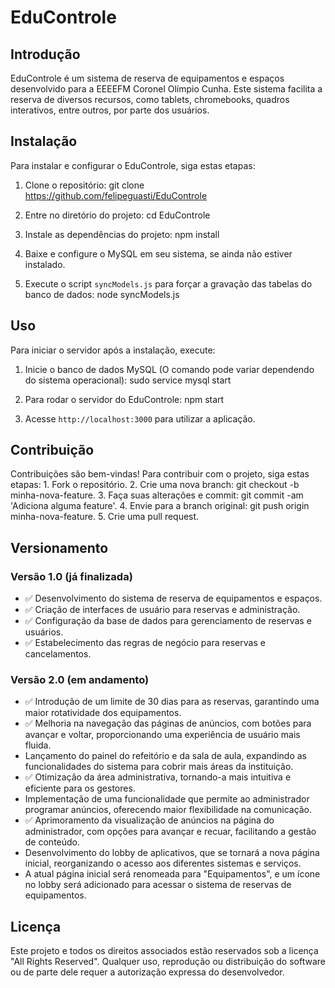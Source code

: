 # EduControle

## Introdução
EduControle é um sistema de reserva de equipamentos e espaços desenvolvido para a EEEEFM Coronel Olímpio Cunha. Este sistema facilita a reserva de diversos recursos, como tablets, chromebooks, quadros interativos, entre outros, por parte dos usuários.

## Instalação

Para instalar e configurar o EduControle, siga estas etapas:

1. Clone o repositório:
   git clone https://github.com/felipeguasti/EduControle

2. Entre no diretório do projeto:
   cd EduControle

3. Instale as dependências do projeto:
   npm install

4. Baixe e configure o MySQL em seu sistema, se ainda não estiver instalado.

5. Execute o script `syncModels.js` para forçar a gravação das tabelas do banco de dados:
   node syncModels.js

## Uso
Para iniciar o servidor após a instalação, execute: 

1. Inicie o banco de dados MySQL (O comando pode variar dependendo do sistema operacional):
   sudo service mysql start

2. Para rodar o servidor do EduControle:
   npm start

3. Acesse `http://localhost:3000` para utilizar a aplicação.

## Contribuição
Contribuições são bem-vindas! Para contribuir com o projeto, siga estas etapas: 1. Fork o repositório. 2. Crie uma nova branch: git checkout -b minha-nova-feature. 3. Faça suas alterações e commit: git commit -am 'Adiciona alguma feature'. 4. Envie para a branch original: git push origin minha-nova-feature. 5. Crie uma pull request.

## Versionamento
### Versão 1.0 (já finalizada)
- ✅ Desenvolvimento do sistema de reserva de equipamentos e espaços.
- ✅ Criação de interfaces de usuário para reservas e administração.
- ✅ Configuração da base de dados para gerenciamento de reservas e usuários.
- ✅ Estabelecimento das regras de negócio para reservas e cancelamentos.

### Versão 2.0 (em andamento)
- ✅ Introdução de um limite de 30 dias para as reservas, garantindo uma maior rotatividade dos equipamentos.
- ✅ Melhoria na navegação das páginas de anúncios, com botões para avançar e voltar, proporcionando uma experiência de usuário mais fluida.
- Lançamento do painel do refeitório e da sala de aula, expandindo as funcionalidades do sistema para cobrir mais áreas da instituição.
- ✅ Otimização da área administrativa, tornando-a mais intuitiva e eficiente para os gestores.
- Implementação de uma funcionalidade que permite ao administrador programar anúncios, oferecendo maior flexibilidade na comunicação.
- ✅ Aprimoramento da visualização de anúncios na página do administrador, com opções para avançar e recuar, facilitando a gestão de conteúdo.
- Desenvolvimento do lobby de aplicativos, que se tornará a nova página inicial, reorganizando o acesso aos diferentes sistemas e serviços.
- A atual página inicial será renomeada para "Equipamentos", e um ícone no lobby será adicionado para acessar o sistema de reservas de equipamentos.

## Licença
Este projeto e todos os direitos associados estão reservados sob a licença "All Rights Reserved". Qualquer uso, reprodução ou distribuição do software ou de parte dele requer a autorização expressa do desenvolvedor.